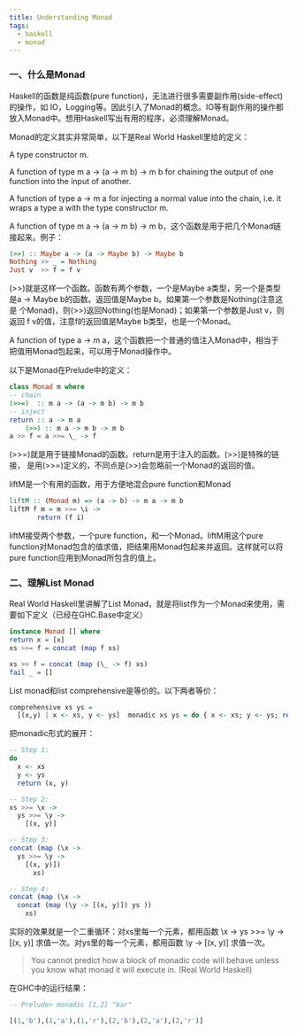 ```yaml
---
title: Understanding Monad
tags:
  - haskell
  - monad
---
```

### 一、什么是Monad

Haskell的函数是纯函数(pure function)，无法进行很多需要副作用(side-effect)的操作，如 IO，Logging等。因此引入了Monad的概念。IO等有副作用的操作都放入Monad中。想用Haskell写出有用的程序，必须理解Monad。

<!--more-->

Monad的定义其实非常简单，以下是Real World Haskell里给的定义：

A type constructor m.

A function of type m a -> (a -> m b) -> m b for chaining the output of
one function into the input of another.

A function of type a -> m a for injecting a normal value into the chain, i.e. it wraps a type a with the type constructor m.

A function of type m a -> (a -> m b) -> m b，这个函数是用于把几个Monad链接起来。例子：

```haskell
(>>) :: Maybe a -> (a -> Maybe b) -> Maybe b
Nothing >> _ = Nothing
Just v  >> f = f v
```

(\>\>)就是这样一个函数。函数有两个参数，一个是Maybe a类型，另一个是类型
是a -> Maybe b的函数。返回值是Maybe b。如果第一个参数是Nothing(注意这是
个Monad)，则(\>\>)返回Nothing(也是Monad)；如果第一个参数是Just v，则返回
f v的值，注意f的返回值是Maybe b类型，也是一个Monad。

A function of type a -> m a，这个函数把一个普通的值注入Monad中，相当于
把值用Monad包起来，可以用于Monad操作中。

以下是Monad在Prelude中的定义：

```haskell
class Monad m where
-- chain
(>>=)  :: m a -> (a -> m b) -> m b
-- inject
return :: a -> m a
    (>>) :: m a -> m b -> m b
a >> f = a >>= \_ -> f
```

(\>\>=)就是用于链接Monad的函数。return是用于注入的函数。(\>\>)是特殊的链接，
是用(\>\>=)定义的，不同点是(\>\>)会忽略前一个Monad的返回的值。

liftM是一个有用的函数，用于方便地混合pure function和Monad

```haskell
liftM :: (Monad m) => (a -> b) -> m a -> m b
liftM f m = m >>= \i ->
       return (f i)
```

liftM接受两个参数，一个pure function，和一个Monad。liftM用这个pure
function对Monad包含的值求值，把结果用Monad包起来并返回。这样就可以将
pure function应用到Monad所包含的值上。


### 二、理解List Monad

Real World Haskell里讲解了List Monad，就是将list作为一个Monad来使用，需要如下定义（已经在GHC.Base中定义）

```haskell
instance Monad [] where
return x = [x]
xs >>= f = concat (map f xs)

xs >> f = concat (map (\_ -> f) xs)
fail _ = []
```

List monad和list comprehensive是等价的。以下两者等价：

```haskell
comprehensive xs ys =
  [(x,y) | x <- xs, y <- ys]  monadic xs ys = do { x <- xs; y <- ys; return (x,y) }
```

把monadic形式的展开：

```haskell
-- Step 1:
do
  x <- xs
  y <- ys
  return (x, y)

-- Step 2:
xs >>= \x ->
  ys >>= \y ->
    [(x, y)]

-- Step 3:
concat (map (\x ->
  ys >>= \y ->
    [(x, y)])
      xs)

-- Step 4:
concat (map (\x ->
  concat (map (\y -> [(x, y)]) ys ))
    xs)
```

实际的效果就是一个二重循环：对xs里每一个元素，都用函数 \x -> ys >>= \y -> [(x, y)] 求值一次。对ys里的每一个元素，都用函数 \y -> [(x, y)] 求值一次。

> You cannot predict how a block of monadic code will behave unless you
> know what monad it will execute in. (Real World Haskell)

在GHC中的运行结果：

```haskell
-- Prelude> monadic [1,2] "bar"

[(1,'b'),(1,'a'),(1,'r'),(2,'b'),(2,'a'),(2,'r')]
```
